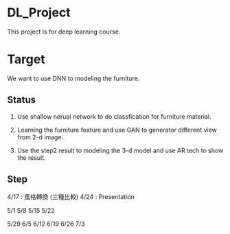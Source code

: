 # DL_Project
This project is for deep learning course.


# Target
We want to use DNN to modeling the furniture.



## Status
1. Use shallow nerual network to do classfication for furniture material.

2. Learning the furniture feature and use GAN to generator different view from 2-d image.

3. Use the step2 result to modeling the 3-d model and use AR tech to show the result.



## Step


4/17 :  風格轉換 (三種比較)
4/24 : Presentation


5/1 
5/8
5/15
5/22


5/29
6/5
6/12
6/19
6/26
7/3



